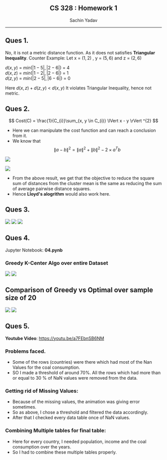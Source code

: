 <h2 align = "center"> CS 328 : Homework 1 </h2>
<div align = "center"> Sachin Yadav </div>
<hr>  

## Ques 1.
No, it is not a metric distance function. As it does not satisfies **Triangular Inequality**.
Counter Example: Let x = $(1, 2)$ , y = $(5, 6)$ and z = $(2, 6)$

$d(x, y)$ = $min(|1-5|, |2 - 6|)$ = $4$   
$d(x, z)$ = $min(|1-2|, |2 - 6|)$ = $1$   
$d(z, y)$ = $min(|2-5|, |6 - 6|)$ = $0$   

Here $d(x, z) + d(z, y)$ < $d(x, y)$
It violates Triangular Inequality, hence not metric.

## Ques 2.

$$ Cost(C) = \frac{1}{C_{i}}\sum_{x, y \in C_{i}} \lVert x - y \rVert ^{2} $$

- Here we can manipulate the cost function and can reach a conclusion from it.
- We know that 
    $$ \lVert a - b \rVert ^ {2} = \lVert a \rVert ^ {2} + \lVert b \rVert ^ {2} - 2 \times a ^{T}b $$

![](files/img_a.PNG)

![](files/img_b.PNG)

- From the above result, we get that the objective to reduce the square sum of distances from the cluster mean is the same as reducing the sum of average pairwise distance squares.
- Hence **Lloyd's alogrithm** would also work here.

## Ques 3.
![](files/IMG_0176.PNG)
![](files/IMG_0177.PNG)
![](files/IMG_0178.PNG)

## Ques 4.
Jupyter Notebook: **04.pynb**   
  
### Greedy K-Center Algo over entire Dataset
![](files/capture_greedy_all.png)
![](files/imag_all_results.png)

## Comparison of Greedy vs Optimal over sample size of 20
![](files/img_greedy.png)
![](files/Capture_greedy2.png)


## Ques 5.   

**Youtube Video**: https://youtu.be/a7FEbnSB6NM
    
### Problems faced.
- Some of the rows (countries) were there which had most of the Nan Values for the coal consumption.
- SO I made a threshold of around 70%. All the rows which had more than or equal to 30 % of NaN values were removed from the data.

### Getting rid of Missing Values:
- Because of the missing values, the animation was giving error sometimes. 
- So as above, I chose a threshold and filtered the data accordingly.
- After that I checked every data table once of NaN values.

### Combining Multiple tables for final table:
- Here for every country, I needed population, income and the coal consumption over the years.
- So I had to combine these multiple tables properly.

